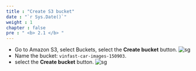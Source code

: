 ```yaml
---
title : "Create S3 bucket"
date : "`r Sys.Date()`"
weight : 1
chapter : false
pre : " <b> 2.1 </b> "
---
```


* Go to Amazon S3, select Buckets, select the **Create bucket** button.
![sg](/workshop-aws-card-clash-4/images/2.prerequisite/2.6_.png)
* Name the bucket: ```vinfast-car-images-150903```.
* select the **Create bucket** button.
![sg](/workshop-aws-card-clash-4/images/2.prerequisite/2.5_.png)